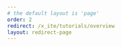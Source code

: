 ```yaml
---
# the default layout is 'page'
order: 2
redirect: /x_ite/tutorials/overview
layout: redirect-page
---
```

